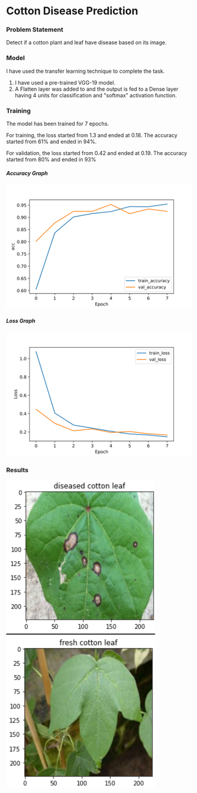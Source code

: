 # Cotton Disease Prediction




### Problem Statement

Detect if a cotton plant and leaf have disease based on its image.


### Model

I have used the transfer learning technique to complete the task.

1. I have used a pre-trained VGG-19 model.
2. A Flatten layer was added to and the output is fed to a Dense layer having 4 units for classification and "softmax" activation function.


### Training

The model has been trained for 7 epochs. 

For training, the loss started from 1.3 and ended at 0.18. The accuracy started from 61% and ended in 94%.

For validation, the loss started from 0.42 and ended at 0.19. The accuracy started from 80% and ended in 93%

##### Accuracy Graph

<img src="https://github.com/mahesh863/cotton-disease-prediction/blob/main/graphs/acc.png" width="500px" >


##### Loss Graph


<img src="https://github.com/mahesh863/cotton-disease-prediction/blob/main/graphs/loss.png" width="500px">




### Results


<img src="https://github.com/mahesh863/cotton-disease-prediction/blob/main/images/diseased.png" width="400px">


<img src="https://github.com/mahesh863/cotton-disease-prediction/blob/main/images/fresh.png" width="400px">

